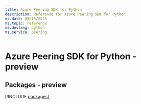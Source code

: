 ```yaml
---
title: Azure Peering SDK for Python
description: Reference for Azure Peering SDK for Python
ms.date: 05/15/2025
ms.topic: reference
ms.devlang: python
ms.service: peering
---
```

# Azure Peering SDK for Python - preview
## Packages - preview
[!INCLUDE [packages](peering-index.md)]